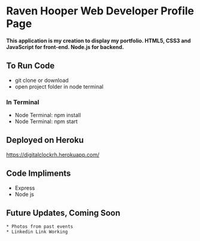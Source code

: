 # Raven Hooper Web Developer Profile Page
#### This application is my creation to display my portfolio. HTML5, CSS3 and JavaScript for front-end. Node.js for backend.
## To Run Code
   * git clone or download
   * open project folder in node terminal
### In Terminal
   * Node Terminal: npm install
   * Node Terminal: npm start
## Deployed on Heroku   
   https://digitalclockrh.herokuapp.com/
## Code Impliments
  * Express
  * Node js
## Future Updates, Coming Soon
    * Photos from past events
    * Linkedin Link Working 
